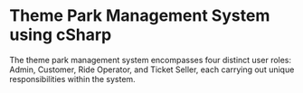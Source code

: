 # Theme Park Management System using cSharp
 The theme park management system encompasses four distinct user roles: Admin, Customer, Ride Operator, and Ticket Seller, each carrying out unique responsibilities within the system.
